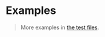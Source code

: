# Examples

> More examples in [the test files](https://github.com/make-github-pseudonymous-again/js-fibonacci/tree/master/test/src).

